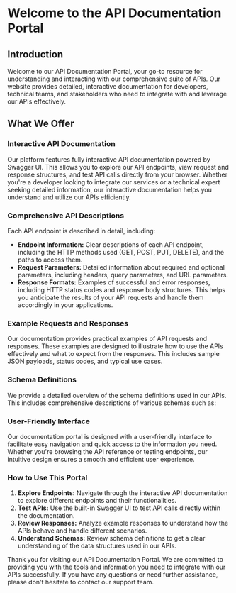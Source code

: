 # Welcome to the API Documentation Portal

## Introduction

Welcome to our API Documentation Portal, your go-to resource for understanding and interacting with our comprehensive suite of APIs. Our website provides detailed, interactive documentation for developers, technical teams, and stakeholders who need to integrate with and leverage our APIs effectively.

## What We Offer

### Interactive API Documentation

Our platform features fully interactive API documentation powered by Swagger UI. This allows you to explore our API endpoints, view request and response structures, and test API calls directly from your browser. Whether you're a developer looking to integrate our services or a technical expert seeking detailed information, our interactive documentation helps you understand and utilize our APIs efficiently.

### Comprehensive API Descriptions

Each API endpoint is described in detail, including:

- **Endpoint Information:** Clear descriptions of each API endpoint, including the HTTP methods used (GET, POST, PUT, DELETE), and the paths to access them.
- **Request Parameters:** Detailed information about required and optional parameters, including headers, query parameters, and URL parameters.
- **Response Formats:** Examples of successful and error responses, including HTTP status codes and response body structures. This helps you anticipate the results of your API requests and handle them accordingly in your applications.

### Example Requests and Responses

Our documentation provides practical examples of API requests and responses. These examples are designed to illustrate how to use the APIs effectively and what to expect from the responses. This includes sample JSON payloads, status codes, and typical use cases.

### Schema Definitions

We provide a detailed overview of the schema definitions used in our APIs. This includes comprehensive descriptions of various schemas such as:

<record-types />

### User-Friendly Interface

Our documentation portal is designed with a user-friendly interface to facilitate easy navigation and quick access to the information you need. Whether you're browsing the API reference or testing endpoints, our intuitive design ensures a smooth and efficient user experience.

### How to Use This Portal

1. **Explore Endpoints:** Navigate through the interactive API documentation to explore different endpoints and their functionalities.
2. **Test APIs:** Use the built-in Swagger UI to test API calls directly within the documentation.
3. **Review Responses:** Analyze example responses to understand how the APIs behave and handle different scenarios.
4. **Understand Schemas:** Review schema definitions to get a clear understanding of the data structures used in our APIs.

Thank you for visiting our API Documentation Portal. We are committed to providing you with the tools and information you need to integrate with our APIs successfully. If you have any questions or need further assistance, please don't hesitate to contact our support team.

<script setup>
import "@/style.css"
import ClearingHouseSelector from "@/components/home/clearing-house-selector.vue"
import RecordTypes from "@/components/common/record-types.vue"

</script>